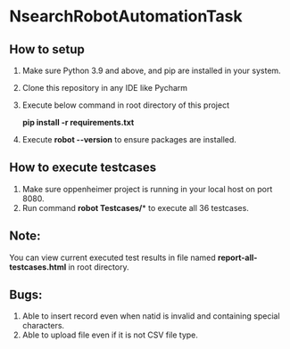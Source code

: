 # NsearchRobotAutomationTask

## How to setup
1. Make sure Python 3.9 and above, and pip are installed in your system.
2. Clone this repository in any IDE like Pycharm
3. Execute below command in root directory of this project

   **pip install -r requirements.txt**
4. Execute **robot --version** to ensure packages are installed.
 
## How to execute testcases
1. Make sure oppenheimer project is running in your local host on port 8080.
2. Run command  **robot Testcases/*** to execute all 36 testcases.

## Note:
   You can view current executed test results in file named **report-all-testcases.html** in root directory.
   
## Bugs:
   1. Able to insert record even when natid is invalid and containing special characters.
   2. Able to upload file even if it is not CSV file type.
